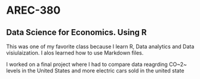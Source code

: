 # AREC-380
## Data Science for Economics. Using R

This was one of my favorite class because I learn R, Data analytics and Data visiulaization.
I alos learned how to use Markdown files.

I worked on a final project where I had to compare data reagrding CO~2~ levels in the United States 
and more electric cars sold in the united state
